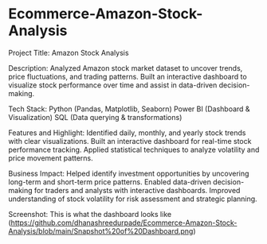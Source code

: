 # Ecommerce-Amazon-Stock-Analysis
Project Title: Amazon Stock Analysis

Description:
Analyzed Amazon stock market dataset to uncover trends, price fluctuations, and trading patterns. Built an interactive dashboard to visualize stock performance over time and assist in data-driven decision-making.

Tech Stack:
Python (Pandas, Matplotlib, Seaborn)
Power BI (Dashboard & Visualization)
SQL (Data querying & transformations)

Features and Highlight:
Identified daily, monthly, and yearly stock trends with clear visualizations.
Built an interactive dashboard for real-time stock performance tracking.
Applied statistical techniques to analyze volatility and price movement patterns.

Business Impact:
Helped identify investment opportunities by uncovering long-term and short-term price patterns.
Enabled data-driven decision-making for traders and analysts with interactive dashboards.
Improved understanding of stock volatility for risk assessment and strategic planning.

Screenshot:
This is what the dashboard looks like
(https://github.com/dhanashreedurpade/Ecommerce-Amazon-Stock-Analysis/blob/main/Snapshot%20of%20Dashboard.png) 
